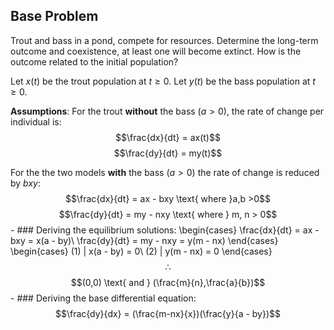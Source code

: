 ## Base Problem
Trout and bass in a pond, compete for resources. Determine the long-term outcome and coexistence, at least one will become extinct. How is the outcome related to the initial population?

Let $x(t)$ be the trout population at $t \geq 0$.
Let $y(t)$ be the bass population at $t \geq 0$.

**Assumptions**:
For the trout **without** the bass ($a > 0$), the rate of change per individual is:
$$\frac{dx}{dt} = ax(t)$$
$$\frac{dy}{dt} = my(t)$$

For the the two models **with** the bass ($a > 0$) the rate of change is reduced by $bxy$:
$$\frac{dx}{dt} = ax - bxy \text{ where }a,b >0$$
$$\frac{dy}{dt} = my - nxy \text{ where } m, n > 0$$
	- ### Deriving the equilibrium solutions:
	  \begin{cases}
	  \frac{dx}{dt} = ax - bxy = x(a - by)\\
	  \frac{dy}{dt} = my - nxy = y(m - nx)
	  \end{cases}
	  \begin{cases}
	  (1) | x(a - by) = 0\\
	  (2) | y(m - nx) = 0
	  \end{cases}
	  $$\therefore$$
	  $$(0,0) \text{ and } (\frac{m}{n},\frac{a}{b})$$
	- ### Deriving the base differential equation:
	  $$\frac{dy}{dx} = (\frac{m-nx}{x})(\frac{y}{a - by})$$